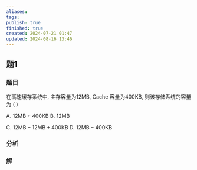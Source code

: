 ```yaml
---
aliases: 
tags: 
publish: true
finished: true
created: 2024-07-21 01:47
updated: 2024-08-16 13:46
---
```

## 题1
### 题目
在高速缓存系统中, 主存容量为12MB, Cache 容量为400KB, 则该存储系统的容量为 ( )

A. ${12}\mathrm{{MB}} + {400}\mathrm{{KB}}$ B. ${12}\mathrm{{MB}}$

C. ${12}\mathrm{{MB}} - {12}\mathrm{{MB}} + {400}\mathrm{{KB}}$ D. ${12}\mathrm{{MB}} - {400}\mathrm{{KB}}$
### 分析

### 解